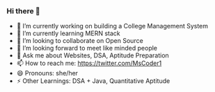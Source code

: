 ### Hi there 👋

- 🔭 I’m currently working on building a College Management System
- 🌱 I’m currently learning MERN stack
- 👯 I’m looking to collaborate on Open Source
- 🤔 I’m looking forward to meet like minded people
- 💬 Ask me about Websites, DSA, Aptitude Preparation
- 📫 How to reach me: https://twitter.com/MsCoder1
- 😄 Pronouns: she/her
- ⚡ Other Learnings: DSA + Java, Quantitative Aptitude

<!-- This is a comment

# Heading 1
## Heading 2
### Heading 3
#### Heading 4
##### Heading 5
###### Heading 6

Heading must be in same order




This is **bold** and This is **multiple word with bold** (remember between * and first letter there should be any space)

This is *italics*

~~I am Striked~~
-->
